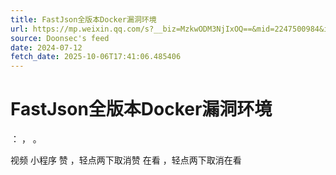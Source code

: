 ```yaml
---
title: FastJson全版本Docker漏洞环境
url: https://mp.weixin.qq.com/s?__biz=MzkwODM3NjIxOQ==&mid=2247500984&idx=1&sn=3a5f714017cf013e212aee1e7f4fac7c
source: Doonsec's feed
date: 2024-07-12
fetch_date: 2025-10-06T17:41:06.485406
---
```


# FastJson全版本Docker漏洞环境

：
，
。

视频
小程序
赞
，轻点两下取消赞
在看
，轻点两下取消在看